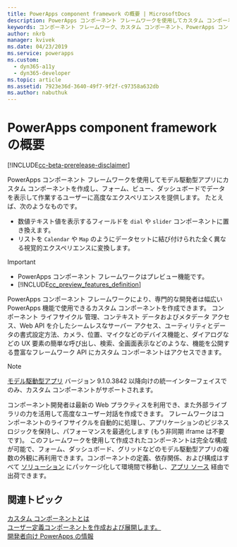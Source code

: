 ```yaml
---
title: PowerApps component framework の概要 | MicrosoftDocs
description: PowerApps コンポーネント フレームワークを使用してカスタム コンポーネントを作成し、フォーム、ビュー、ダッシュボードでデータを表示して作業する高度なエクスペリエンスを提供します。
keywords: コンポーネント フレームワーク、カスタム コンポーネント、PowerApps コントロール
author: nkrb
manager: kvivek
ms.date: 04/23/2019
ms.service: powerapps
ms.custom:
  - dyn365-a11y
  - dyn365-developer
ms.topic: article
ms.assetid: 7923e36d-3640-49f7-9f2f-c97358a632db
ms.author: nabuthuk
---
```


# <a name="powerapps-component-framework-overview"></a>PowerApps component framework の概要

[!INCLUDE[cc-beta-prerelease-disclaimer](../../includes/cc-beta-prerelease-disclaimer.md)]

PowerApps コンポーネント フレームワークを使用してモデル駆動型アプリにカスタム コンポーネントを作成し、フォーム、ビュー、ダッシュボードでデータを表示して作業するユーザーに高度なエクスペリエンスを提供します。 たとえば、次のようなものです。

- 数値テキスト値を表示するフィールドを `dial` や `slider` コンポーネントに置き換えます。
- リストを `Calendar` や `Map` のようにデータセットに結び付けられた全く異なる視覚的エクスペリエンスに変換します。

> [!IMPORTANT]
> - PowerApps コンポーネント フレームワークはプレビュー機能です。
> - [!INCLUDE[cc_preview_features_definition](../../includes/cc-preview-features-definition.md)] 


PowerApps コンポーネント フレームワークにより、専門的な開発者は幅広い PowerApps 機能で使用できるカスタム コンポーネントを作成できます。 コンポーネント ライフサイクル 管理、コンテキスト データおよびメタデータ アクセス、Web API を介したシームレスなサーバー アクセス、ユーティリティとデータの書式設定方法、カメラ、位置、マイクなどのデバイス機能と、ダイアログなどの UX 要素の簡単な呼び出し、検索、全画面表示などのような、機能を公開する豊富なフレームワーク API にカスタム コンポーネントはアクセスできます。  

> [!NOTE]
> [モデル駆動型アプリ](/powerapps/maker/model-driven-apps/model-driven-app-overview) バージョン 9.1.0.3842 以降向けの統一インターフェイスでのみ、カスタム コンポーネントがサポートされます。

コンポーネント開発者は最新の Web プラクティスを利用でき、また外部ライブラリの力を活用して高度なユーザー対話を作成できます。 フレームワークはコンポーネントのライフサイクルを自動的に処理し、アプリケーションのビジネス ロジックを保持し、パフォーマンスを最適化します (もう非同期 iframe は不要です)。 このフレームワークを使用して作成されたコンポーネントは完全な構成が可能で、フォーム、ダッシュボード、グリッドなどのモデル駆動型アプリの複数の外観に再利用できます。コンポーネントの定義、依存関係、および構成はすべて [ソリューション](https://docs.microsoft.com/dynamics365/customer-engagement/customize/solutions-overview) にパッケージ化して環境間で移動し、[アプリ ソース](https://appsource.microsoft.com/en-us/marketplace/apps?page=1&product=dynamics-365) 経由で出荷できます。  

## <a name="related-topics"></a>関連トピック

[カスタム コンポーネントとは](custom-controls-overview.md)<br/>
[ユーザー定義コンポーネントを作成および展開します。](create-custom-controls-using-pcf.md)<br/>
[開発者向け PowerApps の情報](https://docs.microsoft.com/powerapps/#pivot=home&panel=developer)

